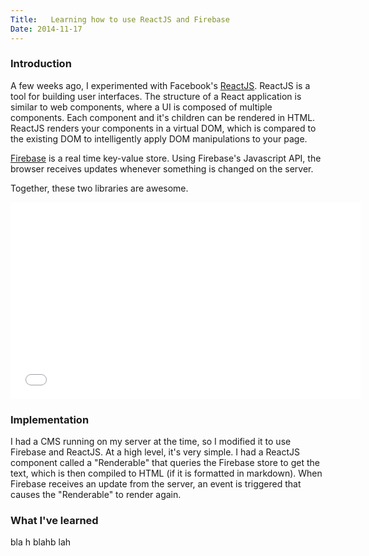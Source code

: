 ```yaml
---
Title:   Learning how to use ReactJS and Firebase
Date: 2014-11-17
---
```


### Introduction

A few weeks ago, I experimented with Facebook's [ReactJS](1). ReactJS is a tool for building user interfaces. The structure of a React application is similar to web components, where a UI is composed of multiple components. Each component and it's children can be rendered in HTML. ReactJS renders your components in a virtual DOM, which is compared to the existing DOM to intelligently apply DOM manipulations to your page.

[Firebase](2) is a real time key-value store. Using Firebase's Javascript API, the browser receives updates whenever something is changed on the server.

Together, these two libraries are awesome.

<iframe width="560" height="315" src="//www.youtube.com/embed/qaYESiT-358" frameborder="0" allowfullscreen></iframe>

### Implementation

I had a CMS running on my server at the time, so I modified it to use Firebase and ReactJS. At a high level, it's very simple. I had a ReactJS component called a "Renderable" that queries the Firebase store to get the text, which is then compiled to HTML (if it is formatted in markdown). When Firebase receives an update from the server, an event is triggered that causes the "Renderable" to render again.

### What I've learned

bla h blahb lah


[1]: http://facebook.github.io/react/
[2]: https://www.firebase.com/
